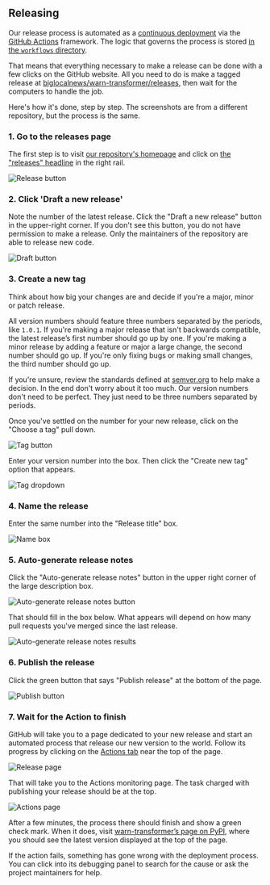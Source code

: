 

## Releasing

Our release process is automated as a [continuous deployment](https://en.wikipedia.org/wiki/Continuous_deployment) via the [GitHub Actions](https://github.com/features/actions) framework. The logic that governs the process is stored [in the `workflows` directory](https://github.com/biglocalnews/warn-transformer/blob/main/.github/workflows/continuous-deployment.yml).

That means that everything necessary to make a release can be done with a few clicks on the GitHub website. All you need to do is make a tagged release at [biglocalnews/warn-transformer/releases](https://github.com/biglocalnews/warn-transformer/releases), then wait for the computers to handle the job.

Here's how it's done, step by step. The screenshots are from a different repository, but the process is the same.

### 1. Go to the releases page

The first step is to visit [our repository's homepage](https://github.com/biglocalnews/warn-transformer) and click on [the "releases" headline](https://github.com/biglocalnews/warn-transformer/releases) in the right rail.

![Release button](https://raw.githubusercontent.com/biglocalnews/warn-transformer/main/.github/images/releasing-releases-button.png)

### 2. Click 'Draft a new release'

Note the number of the latest release. Click the "Draft a new release" button in the upper-right corner. If you don't see this button, you do not have permission to make a release. Only the maintainers of the repository are able to release new code.

![Draft button](https://raw.githubusercontent.com/biglocalnews/warn-transformer/main/.github/images/releasing-draft-button.png)

### 3. Create a new tag

Think about how big your changes are and decide if you're a major, minor or patch release.

All version numbers should feature three numbers separated by the periods, like `1.0.1`. If you're making a major release that isn't backwards compatible, the latest release’s first number should go up by one. If you're making a minor release by adding a feature or major a large change, the second number should go up. If you're only fixing bugs or making small changes, the third number should go up.

If you're unsure, review the standards defined at [semver.org](https://semver.org) to help make a decision. In the end don't worry about it too much. Our version numbers don't need to be perfect. They just need to be three numbers separated by periods.

Once you've settled on the number for your new release, click on the "Choose a tag" pull down.

![Tag button](https://raw.githubusercontent.com/biglocalnews/warn-transformer/main/.github/images/releasing-tag-button.png)

Enter your version number into the box. Then click the "Create new tag" option that appears.

![Tag dropdown](https://raw.githubusercontent.com/biglocalnews/warn-transformer/main/.github/images/releasing-name-tag.png)

### 4. Name the release

Enter the same number into the "Release title" box.

![Name box](https://raw.githubusercontent.com/biglocalnews/warn-transformer/main/.github/images/releasing-name-release.png)

### 5. Auto-generate release notes

Click the "Auto-generate release notes" button in the upper right corner of the large description box.

![Auto-generate release notes button](https://raw.githubusercontent.com/biglocalnews/warn-transformer/main/.github/images/releasing-changelog-button.png)

That should fill in the box below. What appears will depend on how many pull requests you've merged since the last release.

![Auto-generate release notes results](https://raw.githubusercontent.com/biglocalnews/warn-transformer/main/github/images/releasing-changelog-entered.png)

### 6. Publish the release

Click the green button that says "Publish release" at the bottom of the page.

![Publish button](https://raw.githubusercontent.com/biglocalnews/warn-transformer/main/.github/images/releasing-publish-button.png)

### 7. Wait for the Action to finish

GitHub will take you to a page dedicated to your new release and start an automated process that release our new version to the world. Follow its progress by clicking on the [Actions tab](https://github.com/biglocalnews/warn-transformer/actions) near the top of the page.

![Release page](https://raw.githubusercontent.com/biglocalnews/warn-transformer/main/.github/images/releasing-release-published.png)

That will take you to the Actions monitoring page. The task charged with publishing your release should be at the top.

![Actions page](https://raw.githubusercontent.com/biglocalnews/warn-transformer/main/.github/images/releasing-actions-start.png)

After a few minutes, the process there should finish and show a green check mark. When it does, visit [warn-transformer’s page on PyPI](https://pypi.org/project/warn-transformer/), where you should see the latest version displayed at the top of the page.

If the action fails, something has gone wrong with the deployment process. You can click into its debugging panel to search for the cause or ask the project maintainers for help.
